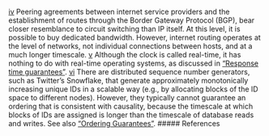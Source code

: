 [iv](ch08.html#idm140605760878336-marker) Peering
agreements between internet service providers and the establishment of routes through the Border
Gateway Protocol (BGP), bear closer resemblance to circuit switching than IP itself. At this level,
it is possible to buy dedicated bandwidth. However, internet routing operates at the level of
networks, not individual connections between hosts, and at a much longer timescale. [v](ch08.html#idm140605760841440-marker) Although
the clock is called real-time, it has nothing to do with real-time operating systems, as
discussed in [“Response time guarantees”](#sec_distributed_clocks_realtime). [vi](ch08.html#idm140605760654304-marker) There are distributed sequence
number generators, such as Twitter’s Snowflake, that generate approximately monotonically
increasing unique IDs in a scalable way (e.g., by allocating blocks of the ID space to different
nodes).  However, they typically cannot guarantee an ordering that is consistent with causality,
because the timescale at which blocks of IDs are assigned is longer than the timescale of database
reads and writes. See also [“Ordering Guarantees”](ch09.html#sec_consistency_ordering). ##### References
